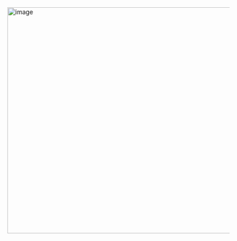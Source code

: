 <img width="561" height="512" alt="image" src="https://github.com/user-attachments/assets/d4c2a43e-44de-4b7b-ac72-712afe327827" />


